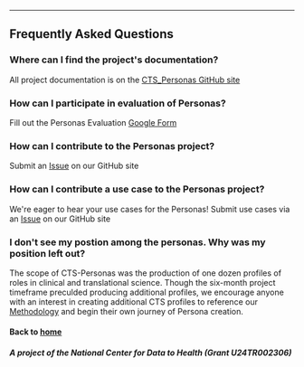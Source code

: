 ---
## Frequently Asked Questions

### Where can I find the project's documentation?
All project documentation is on the [CTS_Personas GitHub site](https://github.com/data2health/CTS-Personas)

### How can I participate in evaluation of Personas?
Fill out the Personas Evaluation [Google Form](https://docs.google.com/forms/d/e/1FAIpQLSc0PiMqi12YVz9SvdHNqUocwgz8KKHOKdj3NQ80xJmMNyR_oA/viewform?usp=sf_link)

### How can I contribute to the Personas project?
Submit an [Issue](https://github.com/data2health/CTS-Personas/issues) on our GitHub site

### How can I contribute a use case to the Personas project?
We're eager to hear your use cases for the Personas! Submit use cases via an [Issue](https://github.com/data2health/CTS-Personas/issues) on our GitHub site

### I don't see my postion among the personas. Why was my position left out?
The scope of CTS-Personas was the production of one dozen profiles of roles in clinical and translational science. Though the six-month project timeframe preculded producing additional profiles, we encourage anyone with an interest in creating additional CTS profiles to reference our [Methodology](https://github.com/data2health/CTS-Personas/raw/master/docs/pages/methodology.md) and begin their own journey of Persona creation. 

#### Back to [home](https://data2health.github.io/CTS-Personas/)

##### A project of the National Center for Data to Health (Grant U24TR002306)
